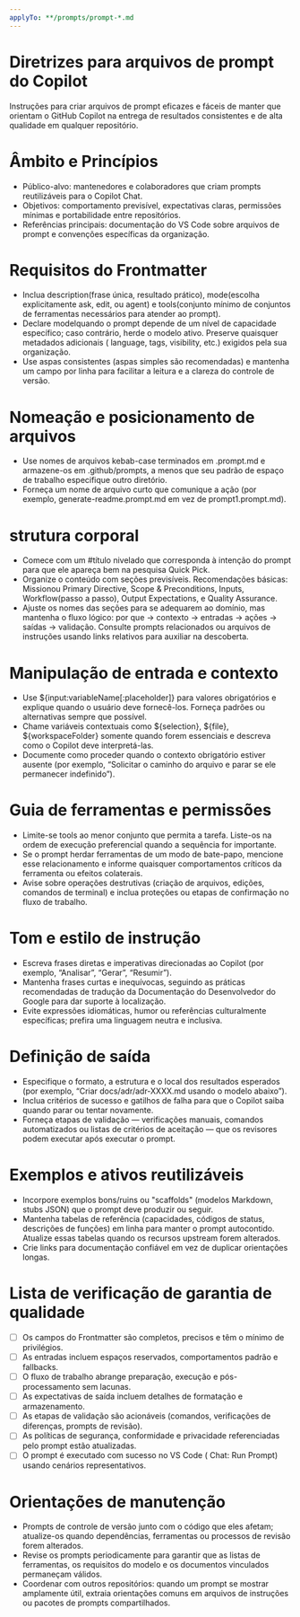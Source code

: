 ```yaml
---
applyTo: **/prompts/prompt-*.md
---
```


# Diretrizes para arquivos de prompt do Copilot

Instruções para criar arquivos de prompt eficazes e fáceis de manter que orientam o GitHub Copilot na entrega de resultados consistentes e de alta qualidade em qualquer repositório.

# Âmbito e Princípios

- Público-alvo: mantenedores e colaboradores que criam prompts reutilizáveis ​​para o Copilot Chat.
- Objetivos: comportamento previsível, expectativas claras, permissões mínimas e portabilidade entre repositórios.
- Referências principais: documentação do VS Code sobre arquivos de prompt e convenções específicas da organização.

# Requisitos do Frontmatter

- Inclua description(frase única, resultado prático), mode(escolha explicitamente ask, edit, ou agent) e tools(conjunto mínimo de conjuntos de ferramentas necessários para atender ao prompt).
- Declare modelquando o prompt depende de um nível de capacidade específico; caso contrário, herde o modelo ativo.
  Preserve quaisquer metadados adicionais ( language, tags, visibility, etc.) exigidos pela sua organização.
- Use aspas consistentes (aspas simples são recomendadas) e mantenha um campo por linha para facilitar a leitura e a clareza do controle de versão.

# Nomeação e posicionamento de arquivos

- Use nomes de arquivos kebab-case terminados em .prompt.md e armazene-os em .github/prompts, a menos que seu padrão de espaço de trabalho especifique outro diretório.
- Forneça um nome de arquivo curto que comunique a ação (por exemplo, generate-readme.prompt.md em vez de prompt1.prompt.md).

# strutura corporal

- Comece com um #título nivelado que corresponda à intenção do prompt para que ele apareça bem na pesquisa Quick Pick.
- Organize o conteúdo com seções previsíveis. Recomendações básicas: Missionou Primary Directive, Scope & Preconditions, Inputs, Workflow(passo a passo), Output Expectations, e Quality Assurance.
- Ajuste os nomes das seções para se adequarem ao domínio, mas mantenha o fluxo lógico: por que → contexto → entradas → ações → saídas → validação.
  Consulte prompts relacionados ou arquivos de instruções usando links relativos para auxiliar na descoberta.

# Manipulação de entrada e contexto

- Use ${input:variableName[:placeholder]} para valores obrigatórios e explique quando o usuário deve fornecê-los. Forneça padrões ou alternativas sempre que possível.
- Chame variáveis ​​contextuais como ${selection}, ${file}, ${workspaceFolder} somente quando forem essenciais e descreva como o Copilot deve interpretá-las.
- Documente como proceder quando o contexto obrigatório estiver ausente (por exemplo, “Solicitar o caminho do arquivo e parar se ele permanecer indefinido”).

# Guia de ferramentas e permissões

- Limite-se tools ao menor conjunto que permita a tarefa. Liste-os na ordem de execução preferencial quando a sequência for importante.
- Se o prompt herdar ferramentas de um modo de bate-papo, mencione esse relacionamento e informe quaisquer comportamentos críticos da ferramenta ou efeitos colaterais.
- Avise sobre operações destrutivas (criação de arquivos, edições, comandos de terminal) e inclua proteções ou etapas de confirmação no fluxo de trabalho.

# Tom e estilo de instrução

- Escreva frases diretas e imperativas direcionadas ao Copilot (por exemplo, “Analisar”, “Gerar”, “Resumir”).
- Mantenha frases curtas e inequívocas, seguindo as práticas recomendadas de tradução da Documentação do Desenvolvedor do Google para dar suporte à localização.
- Evite expressões idiomáticas, humor ou referências culturalmente específicas; prefira uma linguagem neutra e inclusiva.

# Definição de saída

- Especifique o formato, a estrutura e o local dos resultados esperados (por exemplo, “Criar docs/adr/adr-XXXX.md usando o modelo abaixo”).
- Inclua critérios de sucesso e gatilhos de falha para que o Copilot saiba quando parar ou tentar novamente.
- Forneça etapas de validação — verificações manuais, comandos automatizados ou listas de critérios de aceitação — que os revisores podem executar após executar o prompt.

# Exemplos e ativos reutilizáveis

- Incorpore exemplos bons/ruins ou "scaffolds" (modelos Markdown, stubs JSON) que o prompt deve produzir ou seguir.
- Mantenha tabelas de referência (capacidades, códigos de status, descrições de funções) em linha para manter o prompt autocontido. Atualize essas tabelas quando os recursos upstream forem alterados.
- Crie links para documentação confiável em vez de duplicar orientações longas.

# Lista de verificação de garantia de qualidade

- [ ] Os campos do Frontmatter são completos, precisos e têm o mínimo de privilégios.
- [ ] As entradas incluem espaços reservados, comportamentos padrão e fallbacks.
- [ ] O fluxo de trabalho abrange preparação, execução e pós-processamento sem lacunas.
- [ ] As expectativas de saída incluem detalhes de formatação e armazenamento.
- [ ] As etapas de validação são acionáveis ​​(comandos, verificações de diferenças, prompts de revisão).
- [ ] As políticas de segurança, conformidade e privacidade referenciadas pelo prompt estão atualizadas.
- [ ] O prompt é executado com sucesso no VS Code ( Chat: Run Prompt) usando cenários representativos.

# Orientações de manutenção

- Prompts de controle de versão junto com o código que eles afetam; atualize-os quando dependências, ferramentas ou processos de revisão forem alterados.
- Revise os prompts periodicamente para garantir que as listas de ferramentas, os requisitos do modelo e os documentos vinculados permaneçam válidos.
- Coordenar com outros repositórios: quando um prompt se mostrar amplamente útil, extraia orientações comuns em arquivos de instruções ou pacotes de prompts compartilhados.
